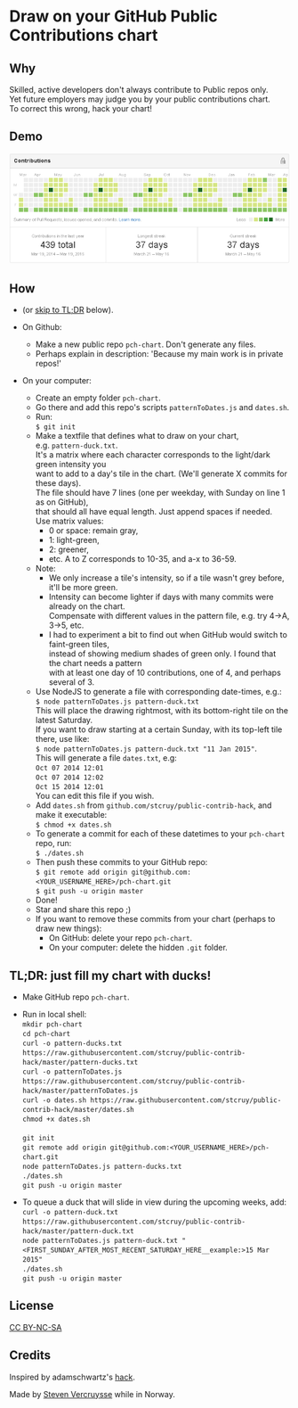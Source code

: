 Draw on your GitHub Public Contributions chart
==============================================

Why
---
Skilled, active developers don't always contribute to Public repos only.  
Yet future employers may judge you by your public contributions chart.  
To correct this wrong, hack your chart!

Demo
----
![Getting some ducks in a row](demo.png)

How
---
- (or [skip to TL;DR](#tldr) below).
- On Github:
  - Make a new public repo `pch-chart`.  Don't generate any files.
  - Perhaps explain in description: 'Because my main work is in private repos!'

- On your computer:
  - Create an empty folder `pch-chart`.
  - Go there and add this repo's scripts `patternToDates.js` and `dates.sh`.
  - Run:  
    `$ git init`
  - Make a textfile that defines what to draw on your chart,  
    e.g. `pattern-duck.txt`.  
    It's a matrix where each character corresponds to the light/dark green intensity you  
    want to add to a day's tile in the chart. (We'll generate X commits for these days).  
    The file should have 7 lines (one per weekday, with Sunday on line 1 as on GitHub),  
    that should all have equal length. Just append spaces if needed.  
    Use matrix values:
    - 0 or space: remain gray,
    - 1: light-green,
    - 2: greener,
    - etc. A to Z corresponds to 10-35, and a-x to 36-59.  
  - Note:
    - We only increase a tile's intensity, so if a tile wasn't grey before, it'll be more green.
    - Intensity can become lighter if days with many commits were already on the chart.  
      Compensate with different values in the pattern file, e.g. try 4->A, 3->5, etc.
    - I had to experiment a bit to find out when GitHub would switch to faint-green tiles,  
      instead of showing medium shades of green only. I found that the chart needs a pattern  
      with at least one day of 10 contributions, one of 4, and perhaps several of 3.
  - Use NodeJS to generate a file with corresponding date-times, e.g.:  
    `$ node patternToDates.js pattern-duck.txt`  
    This will place the drawing rightmost, with its bottom-right tile on the latest Saturday.  
    If you want to draw starting at a certain Sunday, with its top-left tile there, use like:  
    `$ node patternToDates.js pattern-duck.txt "11 Jan 2015"`.  
    This will generate a file `dates.txt`, e.g:  
    `Oct 07 2014 12:01`  
    `Oct 07 2014 12:02`  
    `Oct 15 2014 12:01`  
    You can edit this file if you wish.
  - Add `dates.sh` from `github.com/stcruy/public-contrib-hack`, and make it executable:  
    `$ chmod +x dates.sh`
  - To generate a commit for each of these datetimes to your `pch-chart` repo, run:  
    `$ ./dates.sh`
  - Then push these commits to your GitHub repo:  
    `$ git remote add origin git@github.com:<YOUR_USERNAME_HERE>/pch-chart.git`  
    `$ git push -u origin master`
  - Done!
  - Star and share this repo ;)
  - If you want to remove these commits from your chart (perhaps to draw new things):
    - On GitHub: delete your repo `pch-chart`.
    - On your computer: delete the hidden `.git` folder.
    
<a name="tldr"></a>
TL;DR: just fill my chart with ducks!
-------------------------------------
- Make GitHub repo `pch-chart`.
- Run in local shell:  
`mkdir pch-chart`  
`cd pch-chart`  
`curl -o pattern-ducks.txt https://raw.githubusercontent.com/stcruy/public-contrib-hack/master/pattern-ducks.txt`  
`curl -o patternToDates.js https://raw.githubusercontent.com/stcruy/public-contrib-hack/master/patternToDates.js`  
`curl -o dates.sh https://raw.githubusercontent.com/stcruy/public-contrib-hack/master/dates.sh`  
`chmod +x dates.sh`  
` `  
`git init`  
`git remote add origin git@github.com:<YOUR_USERNAME_HERE>/pch-chart.git`  
`node patternToDates.js pattern-ducks.txt`  
`./dates.sh`  
`git push -u origin master`  

- To queue a duck that will slide in view during the upcoming weeks, add:  
`curl -o pattern-duck.txt https://raw.githubusercontent.com/stcruy/public-contrib-hack/master/pattern-duck.txt`  
`node patternToDates.js pattern-duck.txt "<FIRST_SUNDAY_AFTER_MOST_RECENT_SATURDAY_HERE__example:>15 Mar 2015"`  
`./dates.sh`  
`git push -u origin master`


License
-------
[CC BY-NC-SA](https://creativecommons.org/licenses/by-nc-sa/4.0/)

Credits
-------
Inspired by adamschwartz's [hack](https://github.com/public-contributions/HACK).

Made by [Steven Vercruysse](https://github.com/stcruy) while in Norway.
